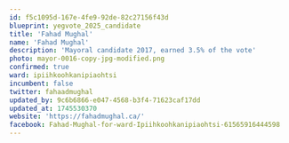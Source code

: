 ```yaml
---
id: f5c1095d-167e-4fe9-92de-82c27156f43d
blueprint: yegvote_2025_candidate
title: 'Fahad Mughal'
name: 'Fahad Mughal'
description: 'Mayoral candidate 2017, earned 3.5% of the vote'
photo: mayor-0016-copy-jpg-modified.png
confirmed: true
ward: ipiihkoohkanipiaohtsi
incumbent: false
twitter: fahaadmughal
updated_by: 9c6b6866-e047-4568-b3f4-71623caf17dd
updated_at: 1745530370
website: 'https://fahadmughal.ca/'
facebook: Fahad-Mughal-for-ward-Ipiihkoohkanipiaohtsi-61565916444598
---
```

